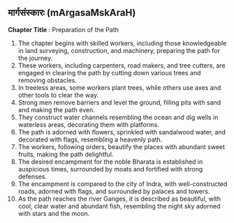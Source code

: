 ## मार्गसंस्कारः (mArgasaMskAraH)

**Chapter Title** : Preparation of the Path

1. The chapter begins with skilled workers, including those knowledgeable in land surveying, construction, and machinery, preparing the path for the journey.
2. These workers, including carpenters, road makers, and tree cutters, are engaged in clearing the path by cutting down various trees and removing obstacles.
3. In treeless areas, some workers plant trees, while others use axes and other tools to clear the way.
4. Strong men remove barriers and level the ground, filling pits with sand and making the path even.
5. They construct water channels resembling the ocean and dig wells in waterless areas, decorating them with platforms.
6. The path is adorned with flowers, sprinkled with sandalwood water, and decorated with flags, resembling a heavenly path.
7. The workers, following orders, beautify the places with abundant sweet fruits, making the path delightful.
8. The desired encampment for the noble Bharata is established in auspicious times, surrounded by moats and fortified with strong defenses.
9. The encampment is compared to the city of Indra, with well-constructed roads, adorned with flags, and surrounded by palaces and towers.
10. As the path reaches the river Ganges, it is described as beautiful, with cool, clear water and abundant fish, resembling the night sky adorned with stars and the moon.

